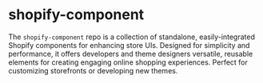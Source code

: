 # shopify-component
The `shopify-component` repo is a collection of standalone, easily-integrated Shopify components for enhancing store UIs. Designed for simplicity and performance, it offers developers and theme designers versatile, reusable elements for creating engaging online shopping experiences. Perfect for customizing storefronts or developing new themes.
